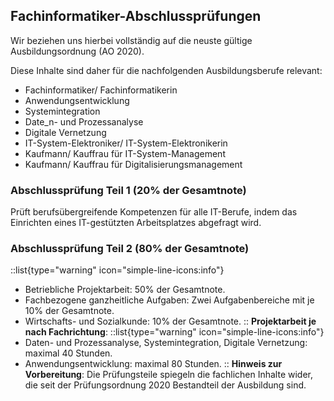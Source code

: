## Fachinformatiker-Abschlussprüfungen

Wir beziehen uns hierbei vollständig auf die neuste gültige Ausbildungsordnung (AO 2020).

Diese Inhalte sind daher für die nachfolgenden Ausbildungsberufe relevant:


-	Fachinformatiker/ Fachinformatikerin
  -	Anwendungsentwicklung
  -	Systemintegration
  -	Date_n- und Prozessanalyse
  -	Digitale Vernetzung
-	IT-System-Elektroniker/ IT-System-Elektronikerin
-	Kaufmann/ Kauffrau für IT-System-Management
-	Kaufmann/ Kauffrau für Digitalisierungsmanagement

### Abschlussprüfung Teil 1 (20% der Gesamtnote)
Prüft berufsübergreifende Kompetenzen für alle IT-Berufe, indem das Einrichten eines IT-gestützten Arbeitsplatzes abgefragt wird.

### Abschlussprüfung Teil 2 (80% der Gesamtnote)
::list{type="warning" icon="simple-line-icons:info"}
- Betriebliche Projektarbeit: 50% der Gesamtnote.
- Fachbezogene ganzheitliche Aufgaben: Zwei Aufgabenbereiche mit je 10% der Gesamtnote.
- Wirtschafts- und Sozialkunde: 10% der Gesamtnote.
::
**Projektarbeit je nach Fachrichtung**:
::list{type="warning" icon="simple-line-icons:info"}
- Daten- und Prozessanalyse, Systemintegration, Digitale Vernetzung: maximal 40 Stunden.
- Anwendungsentwicklung: maximal 80 Stunden.
::
**Hinweis zur Vorbereitung**: Die Prüfungsteile spiegeln die fachlichen Inhalte wider, die seit der Prüfungsordnung 2020 Bestandteil der Ausbildung sind.
